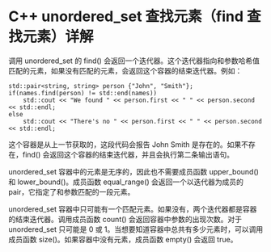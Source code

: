 # C++ unordered_set 查找元素（find 查找元素）详解

调用 unordered_set 的 find() 会返回一个迭代器。这个迭代器指向和参数哈希值匹配的元素，如果没有匹配的元素，会返回这个容器的结束迭代器。例如：

```
std::pair<string, string> person {"John", "Smith"};
if(names.find(person) != std::end(names))
    std::cout << "We found " << person.first << " " << person.second << std::endl;
else
    std::cout << "There's no " << person.first << " " << person.second << std::endl;
```

这个容器是从上一节获取的，这段代码会报告 John Smith 是存在的。如果不存在，find() 会返回这个容器的结束迭代器，并且会执行第二条输出语句。

unordered_set 容器中的元素是无序的，因此也不需要成员函数 upper_bound() 和 lower_bound()。成员函数 equal_range() 会返回一个以迭代器为成员的 pair，它指定了和参数匹配的一段元素。

unordered_set 容器中只可能有一个匹配元素。如果没有，两个迭代器都是容器的结束迭代器。调用成员函数 count() 会返回容器中参数的出现次数。对于 unordered_set 只可能是 0 或 1。当想要知道容器中总共有多少元素时，可以调用成员函数 size()。如果容器中没有元素，成员函数 empty() 会返回 true。